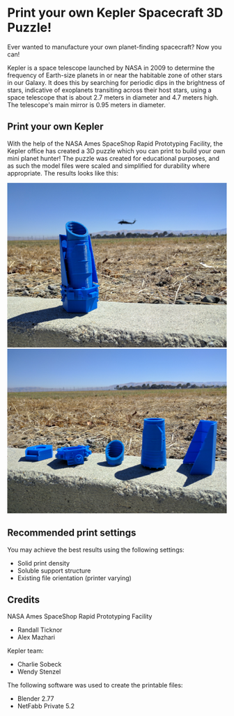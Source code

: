 # Print your own Kepler Spacecraft 3D Puzzle!

Ever wanted to manufacture your own planet-finding spacecraft? Now you can!

Kepler is a space telescope launched by NASA in 2009 to determine the frequency of Earth-size planets in or near the habitable zone of other stars in our Galaxy.  It does this by searching for periodic dips in the brightness of stars, indicative of exoplanets transiting across their host stars, using a space telescope that is about 2.7 meters in diameter and 4.7 meters high. The telescope's main mirror is 0.95 meters in diameter.

## Print your own Kepler

With the help of the NASA Ames SpaceShop Rapid Prototyping Facility, the Kepler office has created a 3D puzzle which you can print to build your own mini planet hunter!  The puzzle was created for educational purposes, and as such the model files were scaled and simplified for durability where appropriate. The results looks like this:

![Preview](preview/kepler-lego-model-preview1.jpg)
![Preview](preview/kepler-lego-model-preview2.jpg)

## Recommended print settings

You may achieve the best results using the following settings:
* Solid print density
* Soluble support structure
* Existing file orientation (printer varying)

## Credits

NASA Ames SpaceShop Rapid Prototyping Facility
* Randall Ticknor
* Alex Mazhari

Kepler team:
* Charlie Sobeck
* Wendy Stenzel

The following software was used to create the printable files:
* Blender 2.77
* NetFabb Private 5.2
